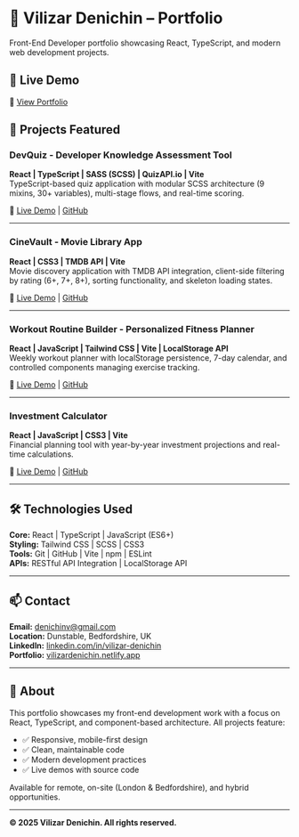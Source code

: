 # 💼 Vilizar Denichin – Portfolio

Front-End Developer portfolio showcasing React, TypeScript, and modern web development projects.

## 🚀 Live Demo

🔗 [View Portfolio](https://vilizardenichin.netlify.app)

## 📌 Projects Featured

### **DevQuiz - Developer Knowledge Assessment Tool**

**React | TypeScript | SASS (SCSS) | QuizAPI.io | Vite**  
TypeScript-based quiz application with modular SCSS architecture (9 mixins, 30+ variables), multi-stage flows, and real-time scoring.

🔗 [Live Demo](https://dev-quiz-v.netlify.app) | [GitHub](https://github.com/denichinv/quiz-app)

---

### **CineVault - Movie Library App**

**React | CSS3 | TMDB API | Vite**  
Movie discovery application with TMDB API integration, client-side filtering by rating (6+, 7+, 8+), sorting functionality, and skeleton loading states.

🔗 [Live Demo](https://cinevaultmoviesapp.netlify.app) | [GitHub](https://github.com/denichinv/CineVault)

---

### **Workout Routine Builder - Personalized Fitness Planner**

**React | JavaScript | Tailwind CSS | Vite | LocalStorage API**  
Weekly workout planner with localStorage persistence, 7-day calendar, and controlled components managing exercise tracking.

🔗 [Live Demo](https://workoutroutinebuilder.netlify.app) | [GitHub](https://github.com/denichinv/workout-routine-builder)

---

### **Investment Calculator**

**React | JavaScript | CSS3 | Vite**  
Financial planning tool with year-by-year investment projections and real-time calculations.

🔗 [Live Demo](https://denichinv.github.io/investment_calculator/) | [GitHub](https://github.com/denichinv/investment_calculator)

---

## 🛠️ Technologies Used

**Core:** React | TypeScript | JavaScript (ES6+)  
**Styling:** Tailwind CSS | SCSS | CSS3  
**Tools:** Git | GitHub | Vite | npm | ESLint  
**APIs:** RESTful API Integration | LocalStorage API

---

## 📫 Contact

**Email:** denichinv@gmail.com  
**Location:** Dunstable, Bedfordshire, UK  
**LinkedIn:** [linkedin.com/in/vilizar-denichin](https://www.linkedin.com/in/vilizar-denichin/)  
**Portfolio:** [vilizardenichin.netlify.app](https://vilizardenichin.netlify.app)

---

## 📄 About

This portfolio showcases my front-end development work with a focus on React, TypeScript, and component-based architecture. All projects feature:

- ✅ Responsive, mobile-first design
- ✅ Clean, maintainable code
- ✅ Modern development practices
- ✅ Live demos with source code

Available for remote, on-site (London & Bedfordshire), and hybrid opportunities.

---

**© 2025 Vilizar Denichin. All rights reserved.**
